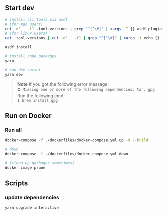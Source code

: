 ## Start dev

```sh
# install cli tools via asdf
# (for mac users)
cut -d' ' -f1 .tool-versions | grep "^[^\#]" | xargs -I {} asdf plugin add {}
# (for linux users)
cat .tool-versions | cut -d' ' -f1 | grep "^[^\#]" | xargs -i echo {}

asdf install

# install node packages
yarn

# run dev server
yarn dev
```

> **Note**
> If you got the following error message:  
> `⛔ Missing one or more of the following dependencies: tar, gpg`  
> Run the following cmd:  
> `$ brew install gpg`

## Run on Docker

### Run all

```sh
docker-compose -f ./dockerfiles/docker-compose.yml up -d --build

# down
docker-compose -f ./dockerfiles/docker-compose.yml down

# (clean up garbages sometimes)
docker image prune
```

## Scripts

### update dependencies

```s
yarn upgrade-interactive
```
